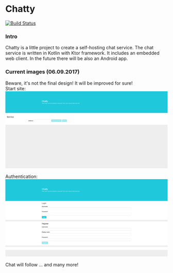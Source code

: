 # Chatty 

[![Build Status](https://travis-ci.org/GinoHereIam/chatty-service-mirrored.svg?branch=master)](https://travis-ci.org/GinoHereIam/chatty-service-mirrored)

### Intro

Chatty is a little project to create a self-hosting chat service.
The chat service is written in Kotlin with Ktor framework. It includes
an embedded web client. In the future there will be also an Android app.


### Current images (06.09.2017)
Beware, it's not the final design! It will be improved for sure!  
Start site:
![Start site](./img/start.png)

Authentication:
![Authentication](./img/authentication.jpg)

Chat will follow ... and many more!
